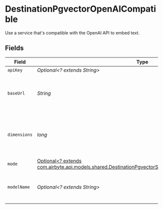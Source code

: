 # DestinationPgvectorOpenAICompatible

Use a service that's compatible with the OpenAI API to embed text.


## Fields

| Field                                                                                                                                                                           | Type                                                                                                                                                                            | Required                                                                                                                                                                        | Description                                                                                                                                                                     | Example                                                                                                                                                                         |
| ------------------------------------------------------------------------------------------------------------------------------------------------------------------------------- | ------------------------------------------------------------------------------------------------------------------------------------------------------------------------------- | ------------------------------------------------------------------------------------------------------------------------------------------------------------------------------- | ------------------------------------------------------------------------------------------------------------------------------------------------------------------------------- | ------------------------------------------------------------------------------------------------------------------------------------------------------------------------------- |
| `apiKey`                                                                                                                                                                        | *Optional<? extends String>*                                                                                                                                                    | :heavy_minus_sign:                                                                                                                                                              | N/A                                                                                                                                                                             |                                                                                                                                                                                 |
| `baseUrl`                                                                                                                                                                       | *String*                                                                                                                                                                        | :heavy_check_mark:                                                                                                                                                              | The base URL for your OpenAI-compatible service                                                                                                                                 | https://your-service-name.com                                                                                                                                                   |
| `dimensions`                                                                                                                                                                    | *long*                                                                                                                                                                          | :heavy_check_mark:                                                                                                                                                              | The number of dimensions the embedding model is generating                                                                                                                      | 1536                                                                                                                                                                            |
| `mode`                                                                                                                                                                          | [Optional<? extends com.airbyte.api.models.shared.DestinationPgvectorSchemasEmbeddingEmbedding5Mode>](../../models/shared/DestinationPgvectorSchemasEmbeddingEmbedding5Mode.md) | :heavy_minus_sign:                                                                                                                                                              | N/A                                                                                                                                                                             |                                                                                                                                                                                 |
| `modelName`                                                                                                                                                                     | *Optional<? extends String>*                                                                                                                                                    | :heavy_minus_sign:                                                                                                                                                              | The name of the model to use for embedding                                                                                                                                      | text-embedding-ada-002                                                                                                                                                          |